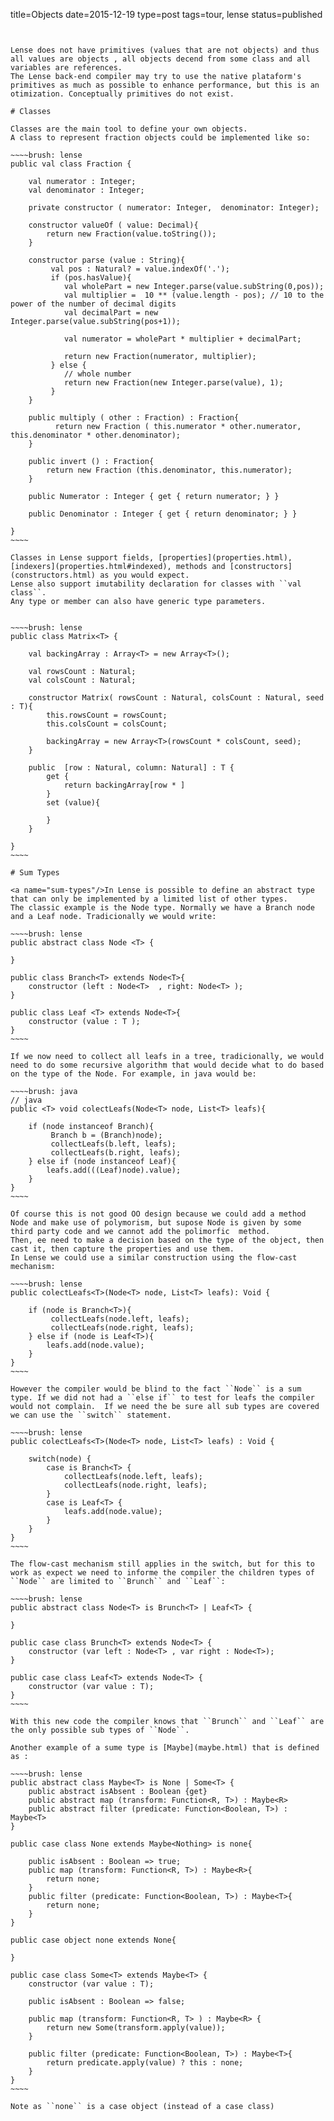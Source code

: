 title=Objects
date=2015-12-19
type=post
tags=tour, lense
status=published
~~~~~~


Lense does not have primitives (values that are not objects) and thus all values are objects , all objects decend from some class and all variables are references. 
The Lense back-end compiler may try to use the native plataform's primitives as much as possible to enhance performance, but this is an otimization. Conceptually primitives do not exist.

# Classes

Classes are the main tool to define your own objects.
A class to represent fraction objects could be implemented like so:

~~~~brush: lense
public val class Fraction {
    
    val numerator : Integer;
    val denominator : Integer;

    private constructor ( numerator: Integer,  denominator: Integer);

    constructor valueOf ( value: Decimal){
        return new Fraction(value.toString());
    }

    constructor parse (value : String){
         val pos : Natural? = value.indexOf('.');
         if (pos.hasValue){
            val wholePart = new Integer.parse(value.subString(0,pos));
            val multiplier =  10 ** (value.length - pos); // 10 to the power of the number of decimal digits
            val decimalPart = new Integer.parse(value.subString(pos+1));     

            val numerator = wholePart * multiplier + decimalPart;

            return new Fraction(numerator, multiplier);
         } else {
            // whole number
            return new Fraction(new Integer.parse(value), 1);
         }
    }

    public multiply ( other : Fraction) : Fraction{
          return new Fraction ( this.numerator * other.numerator, this.denominator * other.denominator);
    }

    public invert () : Fraction{
        return new Fraction (this.denominator, this.numerator);
    }

    public Numerator : Integer { get { return numerator; } } 

    public Denominator : Integer { get { return denominator; } } 

}
~~~~

Classes in Lense support fields, [properties](properties.html), [indexers](properties.html#indexed), methods and [constructors](constructors.html) as you would expect.
Lense also support imutability declaration for classes with ``val class``.
Any type or member can also have generic type parameters.


~~~~brush: lense
public class Matrix<T> { 

    val backingArray : Array<T> = new Array<T>();

    val rowsCount : Natural;
    val colsCount : Natural;

    constructor Matrix( rowsCount : Natural, colsCount : Natural, seed : T){
        this.rowsCount = rowsCount;
        this.colsCount = colsCount;

        backingArray = new Array<T>(rowsCount * colsCount, seed);
    }

    public  [row : Natural, column: Natural] : T {
        get {
            return backingArray[row * ]
        }        
        set (value){

        }
    }

}
~~~~

# Sum Types

<a name="sum-types"/>In Lense is possible to define an abstract type that can only be implemented by a limited list of other types.
The classic example is the Node type. Normally we have a Branch node and a Leaf node. Tradicionally we would write:

~~~~brush: lense 
public abstract class Node <T> {

}

public class Branch<T> extends Node<T>{
	constructor (left : Node<T>  , right: Node<T> );
}
	
public class Leaf <T> extends Node<T>{
	constructor (value : T );
}
~~~~ 

If we now need to collect all leafs in a tree, tradicionally, we would need to do some recursive algorithm that would decide what to do based on the type of the Node. For example, in java would be:

~~~~brush: java
// java
public <T> void colectLeafs(Node<T> node, List<T> leafs){

	if (node instanceof Branch){
	     Branch b = (Branch)node);
	     collectLeafs(b.left, leafs);
	     collectLeafs(b.right, leafs);
	} else if (node instanceof Leaf){
	    leafs.add(((Leaf)node).value);
	}
}
~~~~

Of course this is not good OO design because we could add a method Node and make use of polymorism, but supose Node is given by some third party code and we cannot add the polimorfic  method. 
Then, ee need to make a decision based on the type of the object, then cast it, then capture the properties and use them.
In Lense we could use a similar construction using the flow-cast mechanism:

~~~~brush: lense 
public colectLeafs<T>(Node<T> node, List<T> leafs): Void {

	if (node is Branch<T>){
	     collectLeafs(node.left, leafs);
	     collectLeafs(node.right, leafs);
	} else if (node is Leaf<T>){
	    leafs.add(node.value);
	}
}
~~~~

However the compiler would be blind to the fact ``Node`` is a sum type. If we did not had a ``else if`` to test for leafs the compiler 
would not complain.  If we need the be sure all sub types are covered we can use the ``switch`` statement.

~~~~brush: lense
public colectLeafs<T>(Node<T> node, List<T> leafs) : Void {

	switch(node) {
		case is Branch<T> {
			collectLeafs(node.left, leafs);
	        collectLeafs(node.right, leafs);
		} 
		case is Leaf<T> {
			leafs.add(node.value);
		} 
	}
}
~~~~

The flow-cast mechanism still applies in the switch, but for this to work as expect we need to informe the compiler the children types of ``Node`` are limited to ``Brunch`` and ``Leaf``:

~~~~brush: lense 
public abstract class Node<T> is Brunch<T> | Leaf<T> {
	
}

public case class Brunch<T> extends Node<T> {
	constructor (var left : Node<T> , var right : Node<T>);
}

public case class Leaf<T> extends Node<T> {
	constructor (var value : T);
}
~~~~ 

With this new code the compiler knows that ``Brunch`` and ``Leaf`` are the only possible sub types of ``Node``.

Another example of a sume type is [Maybe](maybe.html) that is defined as :

~~~~brush: lense 
public abstract class Maybe<T> is None | Some<T> {
	public abstract isAbsent : Boolean {get}
	public abstract map (transform: Function<R, T>) : Maybe<R> 
	public abstract filter (predicate: Function<Boolean, T>) : Maybe<T> 
}

public case class None extends Maybe<Nothing> is none{
	
	public isAbsent : Boolean => true;
	public map (transform: Function<R, T>) : Maybe<R>{
		return none;
	}
	public filter (predicate: Function<Boolean, T>) : Maybe<T>{
		return none;
	}
}

public case object none extends None{
	
}

public case class Some<T> extends Maybe<T> {
	constructor (var value : T);
	
	public isAbsent : Boolean => false;
	
	public map (transform: Function<R, T> ) : Maybe<R> {
		return new Some(transform.apply(value));
	}

	public filter (predicate: Function<Boolean, T>) : Maybe<T>{
		return predicate.apply(value) ? this : none;
	}
}
~~~~ 

Note as ``none`` is a case object (instead of a case class)
